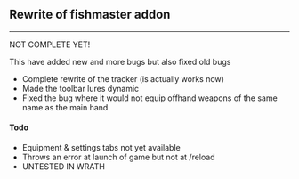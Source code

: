 ## Rewrite of fishmaster addon
***
NOT COMPLETE YET!

This have added new and more bugs but also fixed old bugs

* Complete rewrite of the tracker (is actually works now)
* Made the toolbar lures dynamic
* Fixed the bug where it would not equip offhand weapons of the same name as the main hand

#### Todo
* Equipment & settings tabs not yet available
* Throws an error at launch of game but not at /reload
* UNTESTED IN WRATH